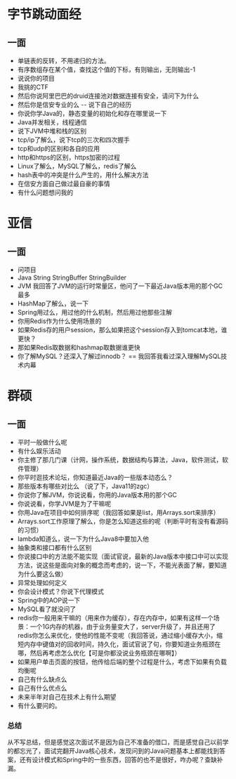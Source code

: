 # 字节跳动面经

## 一面

- 单链表的反转，不用递归的方法。
- 有序数组存在某个值，查找这个值的下标，有则输出，无则输出-1
- 说说你的项目
- 我挑的CTF
- 然后你说阿里巴巴的druid连接池对数据连接有安全，请问下为什么
- 然后你是信安专业的么  -- 说下自己的经历
- 你说你学Java的，静态变量的初始化和存在哪里说一下
- Java并发相关，线程通信
- 说下JVM中堆和栈的区别
- tcp/ip了解么，说下tcp的三次和四次握手
- tcp和udp的区别和各自的应用
- http和https的区别，https加密的过程
- Linux了解么，MySQL了解么，redis了解么
- hash表中的冲突是什么产生的，用什么解决方法
- 在信安方面自己做过最自豪的事情
- 有什么问题想问我的

# 亚信

## 一面
- 问项目
- Java String StringBuffer StringBuilder
- JVM 我回答了JVM的运行时常量区，他问了一下最近Java版本用的那个GC最多
- HashMap了解么，说一下
- Spring用过么，用过他的什么机制，然后用过他那些注解
- 你用Redis作为什么使用场景的
- 如果Redis存的用户session，那么如果把这个session存入到tomcat本地，谁更快？
- 那如果Redis取数据和hashmap取数据谁更快
- 你了解MySQL？还深入了解过innodb？ == 我回答我看过深入理解MySQL技术内幕

# 群硕

## 一面
- 平时一般做什么呢
- 有什么娱乐活动
- 你主修了那几门课（计网，操作系统，数据结构与算法，Java，软件测试，软件管理）
- 你平时逛技术论坛，你知道最近Java的一些版本动态么？
- 那些版本有哪些对比么 （说了下，Java11的zgc）
- 你说你了解JVM，你说说看，你用的Java版本用的那个GC
- 你说说看，你学JVM是为了干嘛呢
- 你用Java在项目中如何排序呢（我回答如果是list，用Arrays.sort来排序）
- Arrays.sort工作原理了解么，你是怎么知道这些的呢（判断平时有没有看源码的习惯）
- lambda知道么，说一下为什么Java8中要加入他
- 抽象类和接口都有什么区别
- 你说接口中的方法能不能实现（面试官说，最新的Java版本中接口中可以实现方法，说这些是面向对象的概念而考虑的，说一下，不能光表面了解，要知道为什么要这么做）
- 异常处理如何定义
- 你会设计模式？你说下代理模式
- Spring中的AOP说一下
- MySQL看了就没问了
- redis你一般用来干嘛的（用来作为缓存），存在内存中，如果有这样一个场景：一个1G内存的机器，由于业务量变大了，server升级了，并且还用了redis你怎么来优化，使他的性能不变呢（我回答说，通过缩小缓存大小，缩短内存中键值对的回收时间，持久化，面试官说了句，你要知道业务瓶颈在哪，然后再考虑怎么优化【可是你都没说业务瓶颈在哪啊】）
- 如果用户单击页面的按钮，他传给后端的整个过程是什么，考虑下如果有负载均衡呢
- 自己有什么缺点么
- 自己有什么优点么
- 未来半年对自己在技术上有什么期望
- 有什么要问的。
### 总结
从不写总结，但是感觉这次面试不是因为自己不准备的借口，而是感觉自己以前学的都忘光了，面试完翻开Java核心技术，发现问到的Java问题基本上都能找到答案，还有设计模式和Spring中的一些东西，回答的也不是很好，咋办呢？查缺补漏。

